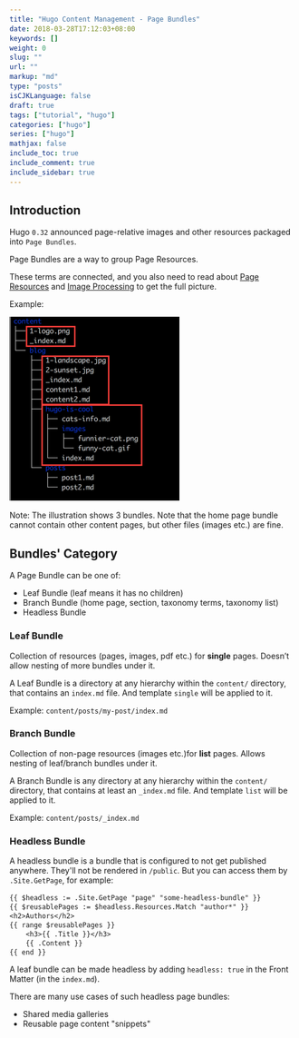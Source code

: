 ```yaml
---
title: "Hugo Content Management - Page Bundles"
date: 2018-03-28T17:12:03+08:00
keywords: []
weight: 0
slug: ""
url: ""
markup: "md"
type: "posts"
isCJKLanguage: false
draft: true
tags: ["tutorial", "hugo"]
categories: ["hugo"]
series: ["hugo"]
mathjax: false
include_toc: true
include_comment: true
include_sidebar: true
---
```


## Introduction

Hugo `0.32` announced page-relative images and other resources packaged into `Page Bundles`.

Page Bundles are a way to group Page Resources.

These terms are connected, and you also need to read about [Page Resources](https://gohugo.io/content-management/page-resources/) and [Image Processing](https://gohugo.io/content-management/image-processing/) to get the full picture.

Example:

![](page-bundles-example.png)

Note: The illustration shows 3 bundles. Note that the home page bundle cannot contain other content pages, but other files (images etc.) are fine.

## Bundles' Category

A Page Bundle can be one of:

* Leaf Bundle (leaf means it has no children)
* Branch Bundle (home page, section, taxonomy terms, taxonomy list)
* Headless Bundle

### Leaf Bundle

Collection of resources (pages, images, pdf etc.) for **single** pages. Doesn’t allow nesting of more bundles under it.

A Leaf Bundle is a directory at any hierarchy within the `content/` directory, that contains an `index.md` file. And template `single` will be applied to it.

Example: `content/posts/my-post/index.md`

### Branch Bundle

Collection of non-page resources (images etc.)for **list** pages. Allows nesting of leaf/branch bundles under it.

A Branch Bundle is any directory at any hierarchy within the `content/` directory, that contains at least an `_index.md` file. And template `list` will be applied to it.

Example: `content/posts/_index.md`

### Headless Bundle

A headless bundle is a bundle that is configured to not get published anywhere. They'll not be rendered in `/public`. But you can access them by `.Site.GetPage`, for example:

```
{{ $headless := .Site.GetPage "page" "some-headless-bundle" }}
{{ $reusablePages := $headless.Resources.Match "author*" }}
<h2>Authors</h2>
{{ range $reusablePages }}
    <h3>{{ .Title }}</h3>
    {{ .Content }}
{{ end }}
```

A leaf bundle can be made headless by adding `headless: true` in the Front Matter (in the `index.md`).

There are many use cases of such headless page bundles:

- Shared media galleries
- Reusable page content "snippets"